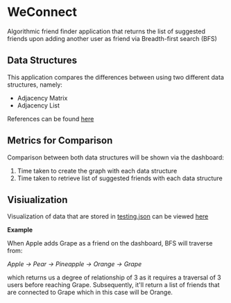 # WeConnect

Algorithmic friend finder application that returns the list of suggested friends upon adding another user as friend via Breadth-first search (BFS)

## Data Structures
This application compares the differences between using two different data structures, namely:
- Adjacency Matrix
- Adjacency List

References can be found [here](https://www.baeldung.com/java-graphs)

## Metrics for Comparison
Comparison between both data structures will be shown via the dashboard:
1. Time taken to create the graph with each data structure
2. Time taken to retrieve list of suggested friends with each data structure

## Visiualization
Visualization of data that are stored in [testing.json](backend/src/main/resources/testing.json) can be viewed [here](https://whimsical.com/cs201-VP8nGTbSL8uzL7MQJrgjGr)

**Example**

When Apple adds Grape as a friend on the dashboard, BFS will traverse from:

_Apple -> Pear -> Pineapple -> Orange -> Grape_

which returns us a degree of relationship of 3 as it requires a traversal of 3 users before reaching Grape. Subsequently, it'll return a list of friends that are connected to Grape which in this case will be Orange.
